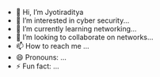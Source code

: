 - 👋 Hi, I’m Jyotiraditya
- 👀 I’m interested in cyber security...
- 🌱 I’m currently learning networking...
- 💞️ I’m looking to collaborate on networks...
- 📫 How to reach me ...
- 😄 Pronouns: ...
- ⚡ Fun fact: ...

<!---
souljitu/souljitu is a ✨ special ✨ repository because its `README.md` (this file) appears on your GitHub profile.
You can click the Preview link to take a look at your changes.
--->

